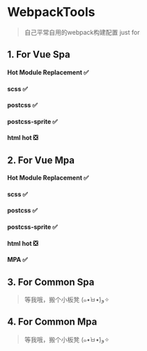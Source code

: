 # WebpackTools

> 自己平常自用的webpack构建配置  just for 
                                  

## 1. For Vue Spa

#### Hot Module Replacement ✅
#### scss  ✅
#### postcss  ✅
#### postcss-sprite  ✅
#### html hot ❎
 
## 2. For Vue Mpa

#### Hot Module Replacement ✅
#### scss  ✅
#### postcss  ✅
#### postcss-sprite  ✅
#### html hot ❎
#### MPA ✅

## 3. For Common Spa

> 等我哦，搬个小板凳 (๑•̀ㅂ•́)و✧

## 4. For Common Mpa

> 等我哦，搬个小板凳 (๑•̀ㅂ•́)و✧